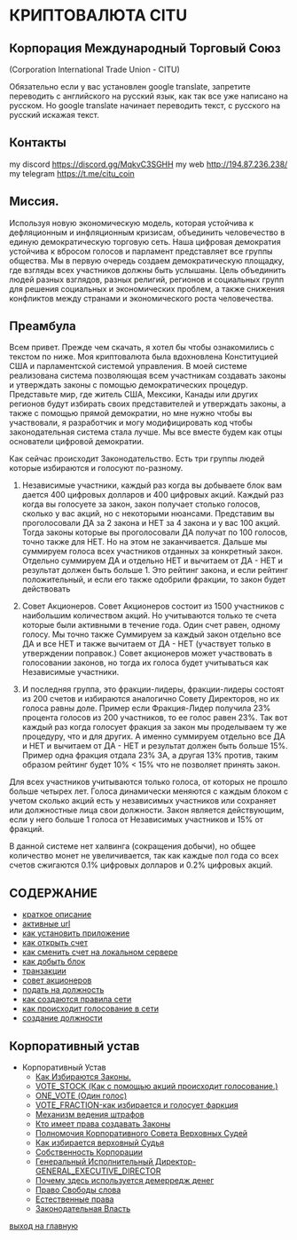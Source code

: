 # КРИПТОВАЛЮТА CITU
## Корпорация Международный Торговый Союз
(Corporation International Trade Union - CITU)

Обязательно если у вас установлен google translate, запретите переводить с английского на русский язык,
как так все уже написано на русском. Но google translate начинает переводить текст, с русского на русский искажая текст.

## Контакты
my discord https://discord.gg/MqkvC3SGHH
my web http://194.87.236.238/
my telegram https://t.me/citu_coin

## Миссия. 
Используя новую экономическую модель, которая устойчива к дефляционным и инфляционным кризисам,
объединить человечество в единую демократическую торговую сеть. Наша цифровая демократия устойчива к вбросом голосов 
и парламент представляет все группы общества. Мы в первую очередь создаем демократическую площадку, 
где взгляды всех участников должны быть услышаны. Цель объединить людей разных взглядов, разных религий,
регионов и социальных групп для решения социальных и экономических проблем, а также снижения конфликтов между
странами и экономического роста человечества.

## Преамбула
Всем привет.
Прежде чем скачать, я хотел бы чтобы ознакомились с текстом по ниже.
Моя криптовалюта была вдохновлена Конституцией США и парламентской системой управления.
В моей системе реализована система позволяющая всем участникам создавать законы и утверждать законы с помощью демократических процедур.
Представьте мир, где житель США, Мексики, Канады или других регионов будут избирать своих представителей и утверждать законы,
а также с помощью прямой демократии, но мне нужно чтобы вы участвовали, я разработчик и могу модифицировать
код чтобы законодательная система стала лучше. Мы все вместе будем как отцы основатели цифровой демократии.

Как сейчас происходит Законодательство.
Есть три группы людей которые избираются и голосуют по-разному.
1. Независимые участники, каждый раз когда вы добываете блок вам дается 400 цифровых долларов и 400 цифровых акций.
   Каждый раз когда вы голосуете за закон, закон получает столько голосов, сколько у вас акций, но с некоторыми нюансами.
   Представим вы проголосовали ДА за 2 закона и НЕТ за 4 закона и у вас 100 акций. Тогда законы которые вы проголосовали ДА
   получат по 100 голосов, точно также для НЕТ. Но на этом не заканчивается. 
   Дальше мы суммируем голоса всех участников отданных за конкретный закон. 
   Отдельно суммируем ДА и отдельно НЕТ и вычитаем от ДА - НЕТ и результат должен быть больше 1.
    Это рейтинг закона, и если рейтинг положительный, и если его также одобрили фракции, то закон
   будет действовать

2. Совет Акционеров. Совет Акционеров состоит из 1500 участников с наибольшим количеством акций. 
   Но учитываются только те счета которые были активными в течение года.
   Один счет равен, одному голосу. Мы точно также Суммируем за каждый закон отдельно 
   все ДА и все НЕТ и также вычитаем от ДА - НЕТ (участвует только в утверждении поправок.)
   Совет акционеров может участвовать в голосовании законов, но тогда их голоса будет учитываться как
   Независимые участники.

3. И последняя группа, это фракции-лидеры, фракции-лидеры состоят из 200 счетов и избираются аналогично Совету Директоров, но их
   голоса равны доле. Пример если Фракция-Лидер получила 23% процента голосов из 200 участников, то ее голос равен 23%.
   Так вот каждый раз когда голосует фракция за закон мы проделываем ту же процедуру, что и для других. А именно суммируем отдельно
   все ДА и НЕТ и вычитаем от ДА - НЕТ и результат должен быть больше 15%. Пример одна фракция отдала 23% ЗА, а другая 13% против,
    таким образом рейтинг будет 10% < 15% что не позволяет принять закон.

Для всех участников учитываются только голоса, от которых не прошло больше четырех лет. Голоса динамически меняются с каждым блоком 
с учетом сколько акций есть у независимых участников или сохраняет или должностные лица свои должности. Закон является действующим, если у него
больше 1 голоса от Независимых участников и 15% от фракций.

В данной системе нет халвинга (сокращения добычи), но общее количество монет не увеличивается, так как каждые пол года со всех счетов
сжигаются 0.1% цифровых долларов и 0.2% цифровых акций.

## СОДЕРЖАНИЕ
- [краткое описание](../documentation/preamble.md)
- [активные url](../documentation/active-url.md)
- [как установить приложение](../documentation/install.md)
- [как открыть счет](../documentation/create-account.md)
- [как сменить счет на локальном сервере](../documentation/change-account.md)
- [как добыть блок](../documentation/mine.md)
- [транзакции](../documentation/transactions.md)
- [совет акционеров](../documentation/board-of-shareholders.md)
- [подать на должность](../documentation/management.md)
- [как создаются правила сети](../documentation/create-law.md)
- [как происходит голосование в сети](../documentation/voting-in-network.md)
- [создание должности](../documentation/create-postion.md)

[//]: # (- [создание фракции]&#40;../documentation/create-fraction.md&#41;)
## Корпоративный устав
- Корпоративный Устав
    - [Как Избираются Законы.](../charter/HOW_LAWS_ARE_CHOSEN.md)
    - [VOTE_STOCK (Как с помощью акций происходит голосование.)](../charter/VOTE_STOCK.md)
    - [ONE_VOTE (Один голос)](../charter/ONE_VOTE.md)
    - [VOTE_FRACTION-как избирается и голосует фаркция](../charter/VOTE_FRACTION.md)
    - [Механизм ведения штрафов](../charter/MECHANISM_FOR_REDUCING_THE_NUMBER_OF_SHARES.md)
    - [Кто имеет права создавать Законы](../charter/WHO_HAS_THE_RIGHT_TO_CREATE_LAWS.md)
    - [Полномочия Корпоративного Совета Верховных Судей](../charter/POWERS_OF_THE_CORPORATE_COUNCIL_OF_JUDGES.md)
    - [Как избирается верховный Судья](../charter/HOW_THE_CHIEF_JUDGE_IS_CHOSEN.md)
    - [Собственность Корпорации](../charter/PROPERTY_OF_THE_CORPORATION.md)
    - [Генеральный Исполнительный Директор-GENERAL_EXECUTIVE_DIRECTOR](../charter/GENERAL_EXECUTIVE_DIRECTOR.md)
    - [Почему здесь используется демерредж денег](../charter/EXPLANATION_WHY_MONEY_DEMURAGE_IS_USED_HERE.md)
    - [Право Свободы слова](../charter/FREEDOM_OF_SPEECH.md)
    - [Естественные права](../charter/RIGHTS.md)
    - [Законодательная Власть](../charter/POWER.md)
    

[выход на главную](../readme.md)